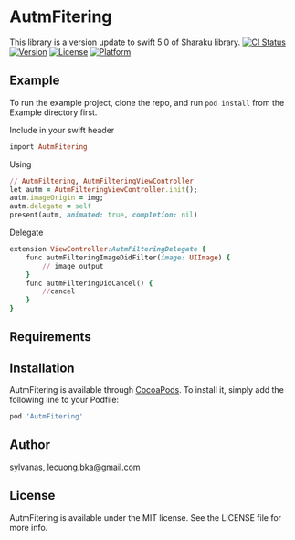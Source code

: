 # AutmFitering
This library is a version update to swift 5.0 of Sharaku library. 
[![CI Status](https://img.shields.io/travis/sylvanas/AutmFitering.svg?style=flat)](https://travis-ci.org/sylvanas/AutmFitering)
[![Version](https://img.shields.io/cocoapods/v/AutmFitering.svg?style=flat)](https://cocoapods.org/pods/AutmFitering)
[![License](https://img.shields.io/cocoapods/l/AutmFitering.svg?style=flat)](https://cocoapods.org/pods/AutmFitering)
[![Platform](https://img.shields.io/cocoapods/p/AutmFitering.svg?style=flat)](https://cocoapods.org/pods/AutmFitering)

## Example

To run the example project, clone the repo, and run `pod install` from the Example directory first.

Include in your swift header
```ruby
import AutmFitering
```
Using
```ruby
// AutmFiltering, AutmFilteringViewController
let autm = AutmFilteringViewController.init();
autm.imageOrigin = img;
autm.delegate = self
present(autm, animated: true, completion: nil)
```
Delegate
```ruby
extension ViewController:AutmFilteringDelegate {
    func autmFilteringImageDidFilter(image: UIImage) {
        // image output
    }
    func autmFilteringDidCancel() {
        //cancel
    }
}
```

## Requirements

## Installation

AutmFitering is available through [CocoaPods](https://cocoapods.org). To install
it, simply add the following line to your Podfile:

```ruby
pod 'AutmFitering'
```

## Author

sylvanas, lecuong.bka@gmail.com

## License

AutmFitering is available under the MIT license. See the LICENSE file for more info.
